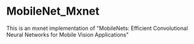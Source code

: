 # MobileNet_Mxnet
This is an mxnet implementation of "MobileNets: Efficient Convolutional Neural Networks for Mobile Vision Applications"
